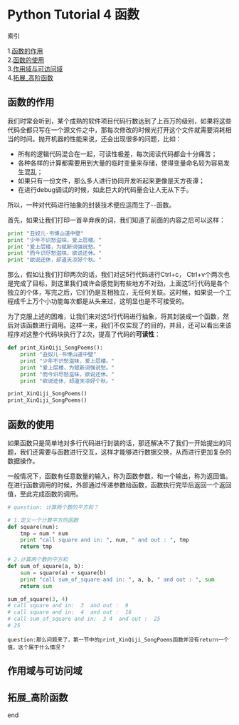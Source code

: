 # Python Tutorial 4 函数

索引

1.[函数的作用](#函数的作用)  
2.[函数的使用](#函数的使用)  
3.[作用域与可访问域](#作用域与可访问域)  
4.[拓展_高阶函数](#拓展_高阶函数)  

## 函数的作用
我们时常会听到，某个成熟的软件项目代码行数达到了上百万的级别，如果将这些代码全都只写在一个源文件之中，那每次修改的时候光打开这个文件就需要消耗相当的时间。抛开机器的性能来说，还会出现很多的问题，比如：
+ 所有的逻辑代码混合在一起，可读性极差，每次阅读代码都会十分痛苦；
+ 各种各样的计算都需要用到大量的临时变量来存储，使得变量命名较为容易发生混乱；
+ 如果只有一份文件，那么多人进行协同开发听起来更像是天方夜谭；
+ 在进行debug调试的时候，如此巨大的代码量会让人无从下手。

所以，一种对代码进行抽象的封装技术便应运而生了--函数。

首先，如果让我们打印一首辛弃疾的词，我们知道了前面的内容之后可以这样：

~~~python
print "丑奴儿·书博山道中壁"
print "少年不识愁滋味，爱上层楼。"
print "爱上层楼，为赋新词强说愁。"
print "而今识尽愁滋味，欲说还休。"
print "欲说还休，却道天凉好个秋。"
~~~

那么，假如让我们打印两次的话，我们对这5行代码进行Ctrl+c， Ctrl+v个两次也是完成了目标，到这里我们或许会感觉到有些地方不对劲，上面这5行代码是各个独立的个体，写完之后，它们仍是互相独立，无任何关联。这时候，如果说一个工程成千上万个小功能每次都是从头来过，这明显也是不可接受的。

为了克服上述的困难，让我们来对这5行代码进行抽象，将其封装成一个函数，然后对该函数进行调用。这样一来，我们不仅实现了的目的，并且，还可以看出来该程序对这整个代码块执行了2次，提高了代码的**可读性**：

~~~python
def print_XinQiji_SongPoems():
    print "丑奴儿·书博山道中壁"
    print "少年不识愁滋味，爱上层楼。"
    print "爱上层楼，为赋新词强说愁。"
    print "而今识尽愁滋味，欲说还休。"
    print "欲说还休，却道天凉好个秋。"

print_XinQiji_SongPoems()
print_XinQiji_SongPoems()
~~~

## 函数的使用
如果函数只是简单地对多行代码进行封装的话，那还解决不了我们一开始提出的问题，我们还需要与函数进行交互，这样才能够进行数据交换，从而进行更加复杂的数据操作。

一般情况下，函数有任意数量的输入，称为函数参数，和一个输出，称为返回值。在进行函数调用的时候，外部通过传递参数给函数，函数执行完毕后返回一个返回值，至此完成函数的调用。

~~~python
# question: 计算两个数的平方和？

# 1.定义一个计算平方的函数
def square(num):
    tmp = num * num
    print "call square and in: ", num, " and out : ", tmp
    return tmp

# 2.计算两个数的平方和
def sum_of_square(a, b):
    sum = square(a) + square(b)
    print "call sum_of_square and in: ", a, b, " and out : ", sum
    return sum

sum_of_square(3, 4)
# call square and in:  3  and out :  9
# call square and in:  4  and out :  16
# call sum_of_square and in:  3 4  and out :  25
# 25
~~~

``
question:那么问题来了，第一节中的print_XinQiji_SongPoems函数并没有return一个值，这个属于什么情况？
``

## 作用域与可访问域





## 拓展_高阶函数









end
